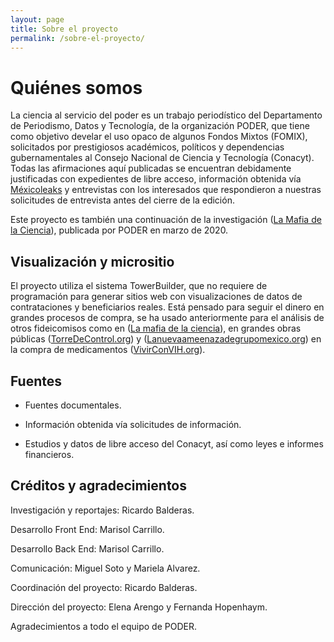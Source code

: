```yaml
---
layout: page
title: Sobre el proyecto
permalink: /sobre-el-proyecto/
---
```


# Quiénes somos

La ciencia al servicio del poder es un trabajo periodístico del Departamento de Periodismo, Datos y Tecnología, de la organización PODER, que tiene como objetivo develar el uso opaco de algunos Fondos Mixtos (FOMIX), solicitados por prestigiosos académicos, políticos y dependencias gubernamentales al Consejo Nacional de Ciencia y Tecnología (Conacyt). Todas las afirmaciones aquí publicadas se encuentran debidamente justificadas con expedientes de libre acceso, información obtenida vía [Méxicoleaks](https://mexicoleaks.mx/) y entrevistas con los interesados que respondieron a nuestras solicitudes de entrevista antes del cierre de la edición.

Este proyecto es también una continuación de la investigación ([La Mafia de la Ciencia](https://lamafiadelaciencia.poderlatam.org/)), publicada por PODER en marzo de 2020.

## Visualización y micrositio

El proyecto utiliza el sistema TowerBuilder, que no requiere de programación para generar sitios web con visualizaciones de datos de contrataciones y beneficiarios reales. Está pensado para seguir el dinero en grandes procesos de compra, se ha usado anteriormente para el análisis de otros fideicomisos como en ([La mafia de la ciencia](https://lamafiadelaciencia.poderlatam.org/)), en grandes obras públicas ([TorreDeControl.org](https://torredecontrol.org/)) y ([Lanuevaameenazadegrupomexico.org](https://lanuevaamenazadegrupomexico.projectpoder.org/)) en la compra de medicamentos ([VivirConVIH.org](https://vivirconvih.org/)).

## Fuentes

- Fuentes documentales.

- Información obtenida vía solicitudes de información. 

- Estudios y datos de libre acceso del Conacyt, así como leyes e informes financieros.

## Créditos y agradecimientos

Investigación y reportajes: Ricardo Balderas.

Desarrollo Front End: Marisol Carrillo.

Desarrollo Back End: Marisol Carrillo.

Comunicación: Miguel Soto y Mariela Alvarez.

Coordinación del proyecto: Ricardo Balderas.

Dirección del proyecto: Elena Arengo y Fernanda Hopenhaym.

Agradecimientos a todo el equipo de PODER.
